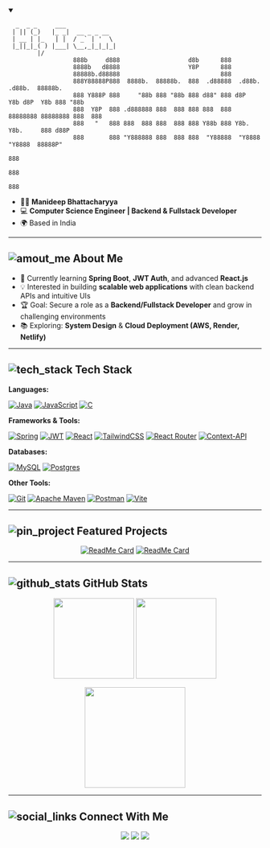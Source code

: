 <!-- Banner / Cover Image (Optional) -->
<details open>
  <summary></summary>
<p align="center">

```
  _  _ _     ___              
 | || (_)   |_ _|  __ _ _ __  
 | __ | |_   | |  / _` | '  \ 
 |_||_|_( ) |___| \__,_|_|_|_|
        |/ 
                  888b     d888                   d8b      888                            
                  8888b   d8888                   Y8P      888                            
                  88888b.d88888                            888                            
                  888Y88888P888  8888b.  88888b.  888  .d88888  .d88b.   .d88b.  88888b.  
                  888 Y888P 888     "88b 888 "88b 888 d88" 888 d8P  Y8b d8P  Y8b 888 "88b 
                  888  Y8P  888 .d888888 888  888 888 888  888 88888888 88888888 888  888 
                  888   "   888 888  888 888  888 888 Y88b 888 Y8b.     Y8b.     888 d88P 
                  888       888 "Y888888 888  888 888  "Y88888  "Y8888   "Y8888  88888P"  
                                                                                 888      
                                                                                 888      
                                                                                 888      
```
  
</p>
</details>

- 🧑🏻 **Manideep Bhattacharyya**
- 💻 **Computer Science Engineer | Backend & Fullstack Developer**  
- 🌍 Based in India

---

## <img src="" alt="amout_me" /> About Me  
- 🌱 Currently learning **Spring Boot**, **JWT Auth**, and advanced **React.js**
- 💡 Interested in building **scalable web applications** with clean backend APIs and intuitive UIs
- 🏆 Goal: Secure a role as a **Backend/Fullstack Developer** and grow in challenging environments
- 📚 Exploring: **System Design** & **Cloud Deployment (AWS, Render, Netlify)**

---

## <img src="" alt="tech_stack" /> Tech Stack  

  
**Languages:**

[![Java](https://img.shields.io/badge/java-%23ED8B00.svg?style=for-the-badge&logo=openjdk&logoColor=white)](https://docs.oracle.com/en/java/)
[![JavaScript](https://img.shields.io/badge/javascript-%23323330.svg?style=for-the-badge&logo=javascript&logoColor=%23F7DF1E)](https://developer.mozilla.org/en-US/docs/Web/JavaScript)
[![C](https://img.shields.io/badge/c-%2300599C.svg?style=for-the-badge&logo=c&logoColor=white)](https://devdocs.io/c/)

**Frameworks & Tools:**
  
[![Spring](https://img.shields.io/badge/spring%20boot-%236DB33F.svg?style=for-the-badge&logo=spring&logoColor=white)](https://docs.spring.io/spring-boot/docs/3.2.5/reference/htmlsingle/)
[![JWT](https://img.shields.io/badge/JWT-black?style=for-the-badge&logo=JSON%20web%20tokens)](https://www.jwt.io/introduction)
[![React](https://img.shields.io/badge/react-%2320232a.svg?style=for-the-badge&logo=react&logoColor=%2361DAFB)](https://react.dev/reference/react)
[![TailwindCSS](https://img.shields.io/badge/tailwindcss-%2338B2AC.svg?style=for-the-badge&logo=tailwind-css&logoColor=white)](https://tailwindcss.com/docs/installation/using-vite)
[![React Router](https://img.shields.io/badge/React_Router-CA4245?style=for-the-badge&logo=react-router&logoColor=white)](https://reactrouter.com/home)
[![Context-API](https://img.shields.io/badge/Context--Api-000000?style=for-the-badge&logo=react)](https://react.dev/reference/react/useContext)

**Databases:**
  
[![MySQL](https://img.shields.io/badge/mysql-4479A1.svg?style=for-the-badge&logo=mysql&logoColor=white)](https://dev.mysql.com/doc/)
[![Postgres](https://img.shields.io/badge/postgresSQL-%23316192.svg?style=for-the-badge&logo=postgresql&logoColor=white)](https://www.postgresql.org/docs/)

**Other Tools:**
  
[![Git](https://img.shields.io/badge/git-%23F05033.svg?style=for-the-badge&logo=git&logoColor=white)](https://git-scm.com/docs)
[![Apache Maven](https://img.shields.io/badge/Apache%20Maven-C71A36?style=for-the-badge&logo=Apache%20Maven&logoColor=white)](https://maven.apache.org/guides/index.html)
[![Postman](https://img.shields.io/badge/Postman-%23FF6C37.svg?style=for-the-badge&logo=postman&logoColor=white)](https://learning.postman.com/docs/introduction/overview/)
[![Vite](https://img.shields.io/badge/vite-%23646CFF.svg?style=for-the-badge&logo=vite&logoColor=white)](https://vite.dev/guide/)

---

## <img src="" alt="pin_project" /> Featured Projects

<div align="center">

[![ReadMe Card](https://github-readme-stats.vercel.app/api/pin/?username=Manideep-X&repo=Spend-Guide-Frontend&theme=github_dark)](https://github.com/Manideep-X/Spend-Guide-Frontend)
[![ReadMe Card](https://github-readme-stats.vercel.app/api/pin/?username=Manideep-X&repo=Spend-Guide-Backend&theme=github_dark)](https://github.com/Manideep-X/Spend-Guide-Backend)
  
</div>

---

## <img src="" alt="github_stats" /> GitHub Stats

<p align="center">
  <img src="https://github-readme-stats.vercel.app/api?username=Manideep-X&theme=github_dark&hide_border=false&include_all_commits=false&count_private=false" height="160" />
  <img src="https://github-readme-stats.vercel.app/api/top-langs/?username=Manideep-X&theme=github_dark&hide_border=false&include_all_commits=false&count_private=false&layout=compact" height="160" />
</p>

<p align="center">
  <img src="https://nirzak-streak-stats.vercel.app/?user=Manideep-X&theme=github_dark&hide_border=false" height="200" />
</p>

---

## <img src="" alt="social_links" /> Connect With Me  

<p align="center">
  <a href="https://www.linkedin.com/in/manideep-bhattacharyya-9ab78b20b/"><img src="https://img.shields.io/badge/linkedin-%230077B5.svg?style=for-the-badge&logo=linkedin&logoColor=white"/></a>
  <a href="mailto:manideepbhattacharyya2002@gmail.com"><img src="https://img.shields.io/badge/Gmail-D14836?style=for-the-badge&logo=gmail&logoColor=white"/></a>
  <a href="https://github.com/Manideep-X"><img src="https://img.shields.io/badge/github-%23121011.svg?style=for-the-badge&logo=github&logoColor=white"/></a>
</p>
